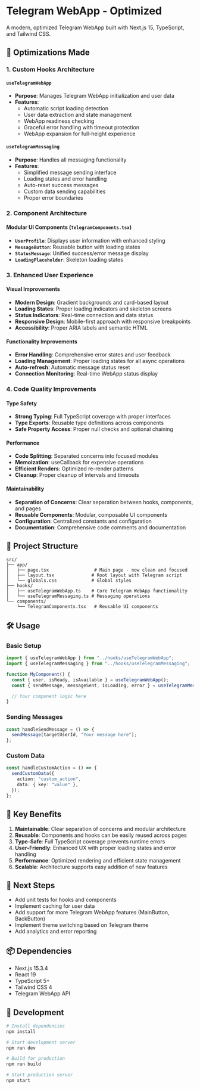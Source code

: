 # Telegram WebApp - Optimized

A modern, optimized Telegram WebApp built with Next.js 15, TypeScript, and Tailwind CSS.

## 🚀 Optimizations Made

### 1. Custom Hooks Architecture

#### `useTelegramWebApp`

- **Purpose**: Manages Telegram WebApp initialization and user data
- **Features**:
  - Automatic script loading detection
  - User data extraction and state management
  - WebApp readiness checking
  - Graceful error handling with timeout protection
  - WebApp expansion for full-height experience

#### `useTelegramMessaging`

- **Purpose**: Handles all messaging functionality
- **Features**:
  - Simplified message sending interface
  - Loading states and error handling
  - Auto-reset success messages
  - Custom data sending capabilities
  - Proper error boundaries

### 2. Component Architecture

#### Modular UI Components (`TelegramComponents.tsx`)

- **`UserProfile`**: Displays user information with enhanced styling
- **`MessageButton`**: Reusable button with loading states
- **`StatusMessage`**: Unified success/error message display
- **`LoadingPlaceholder`**: Skeleton loading states

### 3. Enhanced User Experience

#### Visual Improvements

- **Modern Design**: Gradient backgrounds and card-based layout
- **Loading States**: Proper loading indicators and skeleton screens
- **Status Indicators**: Real-time connection and data status
- **Responsive Design**: Mobile-first approach with responsive breakpoints
- **Accessibility**: Proper ARIA labels and semantic HTML

#### Functionality Improvements

- **Error Handling**: Comprehensive error states and user feedback
- **Loading Management**: Proper loading states for all async operations
- **Auto-refresh**: Automatic message status reset
- **Connection Monitoring**: Real-time WebApp status display

### 4. Code Quality Improvements

#### Type Safety

- **Strong Typing**: Full TypeScript coverage with proper interfaces
- **Type Exports**: Reusable type definitions across components
- **Safe Property Access**: Proper null checks and optional chaining

#### Performance

- **Code Splitting**: Separated concerns into focused modules
- **Memoization**: useCallback for expensive operations
- **Efficient Renders**: Optimized re-render patterns
- **Cleanup**: Proper cleanup of intervals and timeouts

#### Maintainability

- **Separation of Concerns**: Clear separation between hooks, components, and pages
- **Reusable Components**: Modular, composable UI components
- **Configuration**: Centralized constants and configuration
- **Documentation**: Comprehensive code comments and documentation

## 📁 Project Structure

```
src/
├── app/
│   ├── page.tsx                 # Main page - now clean and focused
│   ├── layout.tsx              # Root layout with Telegram script
│   └── globals.css             # Global styles
├── hooks/
│   ├── useTelegramWebApp.ts    # Core Telegram WebApp functionality
│   └── useTelegramMessaging.ts # Messaging operations
└── components/
    └── TelegramComponents.tsx   # Reusable UI components
```

## 🛠 Usage

### Basic Setup

```typescript
import { useTelegramWebApp } from "../hooks/useTelegramWebApp";
import { useTelegramMessaging } from "../hooks/useTelegramMessaging";

function MyComponent() {
  const { user, isReady, isAvailable } = useTelegramWebApp();
  const { sendMessage, messageSent, isLoading, error } = useTelegramMessaging();

  // Your component logic here
}
```

### Sending Messages

```typescript
const handleSendMessage = () => {
  sendMessage(targetUserId, "Your message here");
};
```

### Custom Data

```typescript
const handleCustomAction = () => {
  sendCustomData({
    action: "custom_action",
    data: { key: "value" },
  });
};
```

## 🎯 Key Benefits

1. **Maintainable**: Clear separation of concerns and modular architecture
2. **Reusable**: Components and hooks can be easily reused across pages
3. **Type-Safe**: Full TypeScript coverage prevents runtime errors
4. **User-Friendly**: Enhanced UX with proper loading states and error handling
5. **Performance**: Optimized rendering and efficient state management
6. **Scalable**: Architecture supports easy addition of new features

## 🚀 Next Steps

- Add unit tests for hooks and components
- Implement caching for user data
- Add support for more Telegram WebApp features (MainButton, BackButton)
- Implement theme switching based on Telegram theme
- Add analytics and error reporting

## 📦 Dependencies

- Next.js 15.3.4
- React 19
- TypeScript 5+
- Tailwind CSS 4
- Telegram WebApp API

## 🔧 Development

```bash
# Install dependencies
npm install

# Start development server
npm run dev

# Build for production
npm run build

# Start production server
npm start
```
